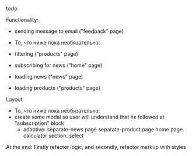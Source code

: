 todo:

Functionality: 
- sending message to email ("feedback" page)

- То, что ниже пока необязательно:
- filtering ("products" page)
- subscribing for news ("home" page)
- loading news ("news" page)
- loading products ("products" page)

Layout:

- То, что ниже пока необязательно:
- create some modal so user will understand that he followed at "subscription" block
    - adaptive:
        separate-news page
        separate-product page
        home page. calculator section: select

At the end: 
Firstly refactor logic, and secondly, refactor markup with styles